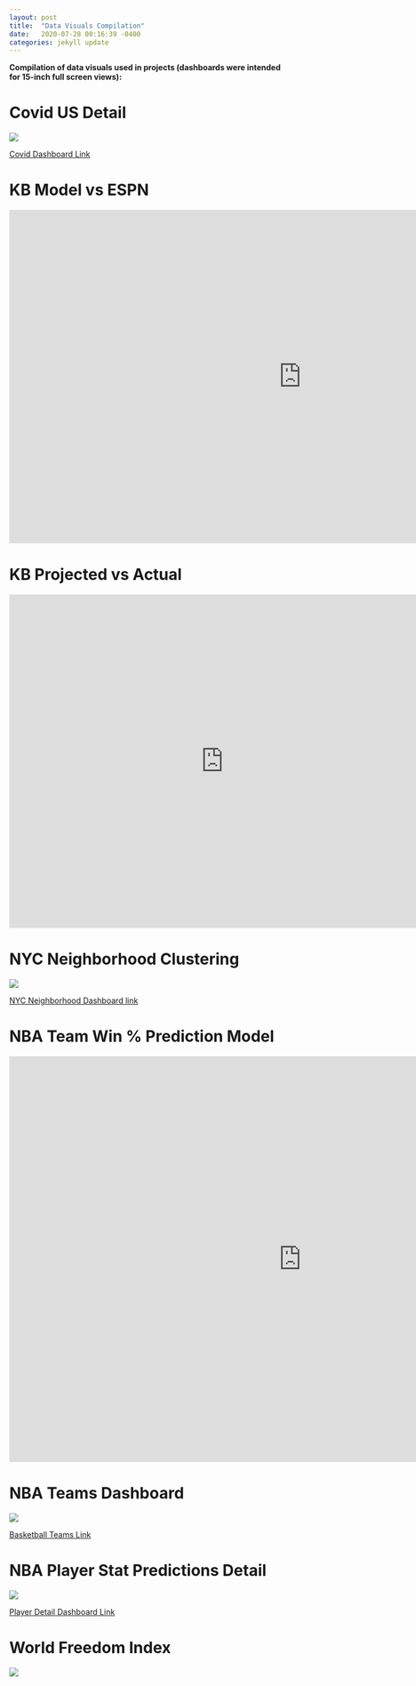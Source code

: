 ```yaml
---
layout: post
title:  "Data Visuals Compilation"
date:   2020-07-28 00:16:39 -0400
categories: jekyll update
---
```

**Compilation of data visuals used in projects (dashboards were intended for 15-inch full screen views):**

# Covid US Detail
<img src="/assets/img/covid.jpg">

[Covid Dashboard Link](https://public.tableau.com/views/USCOVIDDeathDetail/USCovidDeaths-B3?:language=en&:display_count=y&:origin=viz_share_link)

# KB Model vs ESPN
<iframe frameborder="0" height="600" width="1050" scrolling="no" src="https://public.tableau.com/views/KBModelvsESPN/Dashboard14?:language=en&:display_count=y&:origin=viz_share_link:showVizHome=no&:embed=yes"> </iframe>

# KB Projected vs Actual
<iframe 
frameborder="0" 
height="600" 
width="770" 
scrolling="no" src="https://public.tableau.com/views/ProjectedvActualVisual/Dashboard5?:language=en&:display_count=y&publish=yes&:origin=viz_share_link:showVizHome=no&:embed=yes">
</iframe>

# NYC Neighborhood Clustering
<img src="/assets/img/NYC-Neighborhood-Dashboard.png">

[NYC Neighborhood Dashboard link](https://public.tableau.com/views/NYCNeighborhoodCrimeTypeClustersv2/Dashboard15?:language=en&:display_count=y&:origin=viz_share_link)

# NBA Team Win % Prediction Model
<iframe 
frameborder="0" 
height="730" 
width="1050" 
scrolling="no" src="https://public.tableau.com/views/BBallWinPredictor/Dashboard32?:language=en&:display_count=y&:origin=viz_share_link:showVizHome=no&:embed=yes">
</iframe>

# NBA Teams Dashboard
<img src="/assets/img/NBATeam.png">

[Basketball Teams Link](https://public.tableau.com/views/BBallAnalysis/Dashboard1?:language=en&:display_count=y&:origin=viz_share_link)

# NBA Player Stat Predictions Detail
<img src="/assets/img/playerdetail.png">

[Player Detail Dashboard Link](https://public.tableau.com/views/NBAPlayerPredictorDetail/Dashboard14?:language=en&:display_count=y&publish=yes&:origin=viz_share_link)

# World Freedom Index
<img src="/assets/img/HF.jpg">
